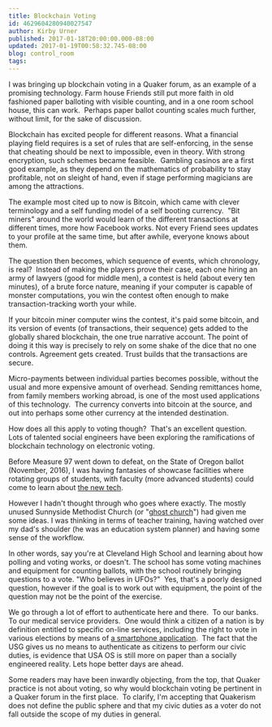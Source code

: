 ```yaml
---
title: Blockchain Voting
id: 4629604280940027547
author: Kirby Urner
published: 2017-01-18T20:00:00.000-08:00
updated: 2017-01-19T00:58:32.745-08:00
blog: control_room
tags: 
---
```


I was bringing up blockchain voting in a Quaker forum, as an example of a promising technology. Farm house Friends still put more faith in old fashioned paper balloting with visible counting, and in a one room school house, this can work.  Perhaps paper ballot counting scales much further, without limit, for the sake of discussion.

Blockchain has excited people for different reasons. What a financial playing field requires is a set of rules that are self-enforcing, in the sense that cheating should be next to impossible, even in theory. With strong encryption, such schemes became feasible.  Gambling casinos are a first good example, as they depend on the mathematics of probability to stay profitable, not on sleight of hand, even if stage performing magicians are among the attractions.

The example most cited up to now is Bitcoin, which came with clever terminology and a self funding model of a self booting currency.  "Bit miners" around the world would learn of the different transactions at different times, more how Facebook works. Not every Friend sees updates to your profile at the same time, but after awhile, everyone knows about them.

The question then becomes, which sequence of events, which chronology, is real?  Instead of making the players prove their case, each one hiring an army of lawyers (good for middle men), a contest is held (about every ten minutes), of a brute force nature, meaning if your computer is capable of monster computations, you win the contest often enough to make transaction-tracking worth your while.

If your bitcoin miner computer wins the contest, it's paid some bitcoin, and its version of events (of transactions, their sequence) gets added to the globally shared blockchain, the one true narrative account. The point of doing it this way is precisely to rely on some shake of the dice that no one controls. Agreement gets created. Trust builds that the transactions are secure.

Micro-payments between individual parties becomes possible, without the usual and more expensive amount of overhead. Sending remittances home, from family members working abroad, is one of the most used applications of this technology.  The currency converts into bitcoin at the source, and out into perhaps some other currency at the intended destination.

How does all this apply to voting though?  That's an excellent question.  Lots of talented social engineers have been exploring the ramifications of blockchain technology on electronic voting.

Before Measure 97 went down to defeat, on the State of Oregon ballot (November, 2016), I was having fantasies of showcase facilities where rotating groups of students, with faculty (more advanced students) could come to learn about [the new tech](http://worldgame.blogspot.com/2016/05/the-blockchain-and-global-u.html).

However I hadn't thought through who goes where exactly. The mostly unused Sunnyside Methodist Church (or "[ghost church](http://worldgame.blogspot.com/2016/06/ghost-church.html)") had given me some ideas. I was thinking in terms of teacher training, having watched over my dad's shoulder (he was an education system planner) and having some sense of the workflow.

In other words, say you're at Cleveland High School and learning about how polling and voting works, or doesn't. The school has some voting machines and equipment for counting ballots, with the school routinely bringing questions to a vote. "Who believes in UFOs?"  Yes, that's a poorly designed question, however if the goal is to work out with equipment, the point of the question may not be the point of the exercise.

We go through a lot of effort to authenticate here and there.  To our banks.  To our medical service providers.  One would think a citizen of a nation is by definition entitled to specific on-line services, including the right to vote in various elections by means of [a smartphone application](http://controlroom.blogspot.com/2016/07/the-last-colony-movie-review.html).  The fact that the USG gives us no means to authenticate as citizens to perform our civic duties, is evidence that USA OS is still more on paper than a socially engineered reality. Lets hope better days are ahead.

Some readers may have been inwardly objecting, from the top, that Quaker practice is not about voting, so why would blockchain voting be pertinent in a Quaker forum in the first place.  To clarify, I'm accepting that Quakerism does not define the public sphere and that my civic duties as a voter do not fall outside the scope of my duties in general.